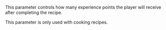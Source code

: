 This parameter controls how many experience points the player will receive after completing the recipe.

This parameter is only used with cooking recipes.
